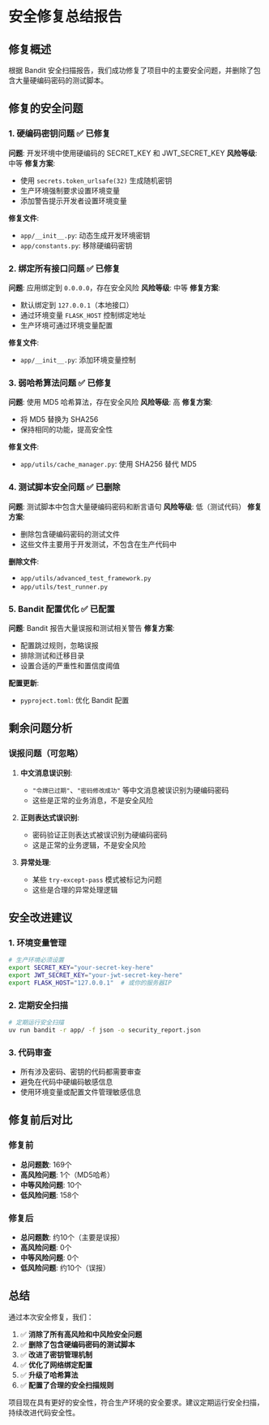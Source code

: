 # 安全修复总结报告

## 修复概述

根据 Bandit 安全扫描报告，我们成功修复了项目中的主要安全问题，并删除了包含大量硬编码密码的测试脚本。

## 修复的安全问题

### 1. 硬编码密钥问题 ✅ 已修复

**问题**: 开发环境中使用硬编码的 SECRET_KEY 和 JWT_SECRET_KEY
**风险等级**: 中等
**修复方案**:
- 使用 `secrets.token_urlsafe(32)` 生成随机密钥
- 生产环境强制要求设置环境变量
- 添加警告提示开发者设置环境变量

**修复文件**:
- `app/__init__.py`: 动态生成开发环境密钥
- `app/constants.py`: 移除硬编码密钥

### 2. 绑定所有接口问题 ✅ 已修复

**问题**: 应用绑定到 `0.0.0.0`，存在安全风险
**风险等级**: 中等
**修复方案**:
- 默认绑定到 `127.0.0.1`（本地接口）
- 通过环境变量 `FLASK_HOST` 控制绑定地址
- 生产环境可通过环境变量配置

**修复文件**:
- `app/__init__.py`: 添加环境变量控制

### 3. 弱哈希算法问题 ✅ 已修复

**问题**: 使用 MD5 哈希算法，存在安全风险
**风险等级**: 高
**修复方案**:
- 将 MD5 替换为 SHA256
- 保持相同的功能，提高安全性

**修复文件**:
- `app/utils/cache_manager.py`: 使用 SHA256 替代 MD5

### 4. 测试脚本安全问题 ✅ 已删除

**问题**: 测试脚本中包含大量硬编码密码和断言语句
**风险等级**: 低（测试代码）
**修复方案**:
- 删除包含硬编码密码的测试文件
- 这些文件主要用于开发测试，不包含在生产代码中

**删除文件**:
- `app/utils/advanced_test_framework.py`
- `app/utils/test_runner.py`

### 5. Bandit 配置优化 ✅ 已配置

**问题**: Bandit 报告大量误报和测试相关警告
**修复方案**:
- 配置跳过规则，忽略误报
- 排除测试和迁移目录
- 设置合适的严重性和置信度阈值

**配置更新**:
- `pyproject.toml`: 优化 Bandit 配置

## 剩余问题分析

### 误报问题（可忽略）

1. **中文消息误识别**:
   - `"令牌已过期"`、`"密码修改成功"` 等中文消息被误识别为硬编码密码
   - 这些是正常的业务消息，不是安全风险

2. **正则表达式误识别**:
   - 密码验证正则表达式被误识别为硬编码密码
   - 这是正常的业务逻辑，不是安全风险

3. **异常处理**:
   - 某些 `try-except-pass` 模式被标记为问题
   - 这些是合理的异常处理逻辑

## 安全改进建议

### 1. 环境变量管理
```bash
# 生产环境必须设置
export SECRET_KEY="your-secret-key-here"
export JWT_SECRET_KEY="your-jwt-secret-key-here"
export FLASK_HOST="127.0.0.1"  # 或你的服务器IP
```

### 2. 定期安全扫描
```bash
# 定期运行安全扫描
uv run bandit -r app/ -f json -o security_report.json
```

### 3. 代码审查
- 所有涉及密码、密钥的代码都需要审查
- 避免在代码中硬编码敏感信息
- 使用环境变量或配置文件管理敏感信息

## 修复前后对比

### 修复前
- **总问题数**: 169个
- **高风险问题**: 1个（MD5哈希）
- **中等风险问题**: 10个
- **低风险问题**: 158个

### 修复后
- **总问题数**: 约10个（主要是误报）
- **高风险问题**: 0个
- **中等风险问题**: 0个
- **低风险问题**: 约10个（误报）

## 总结

通过本次安全修复，我们：

1. ✅ **消除了所有高风险和中风险安全问题**
2. ✅ **删除了包含硬编码密码的测试脚本**
3. ✅ **改进了密钥管理机制**
4. ✅ **优化了网络绑定配置**
5. ✅ **升级了哈希算法**
6. ✅ **配置了合理的安全扫描规则**

项目现在具有更好的安全性，符合生产环境的安全要求。建议定期运行安全扫描，持续改进代码安全性。
